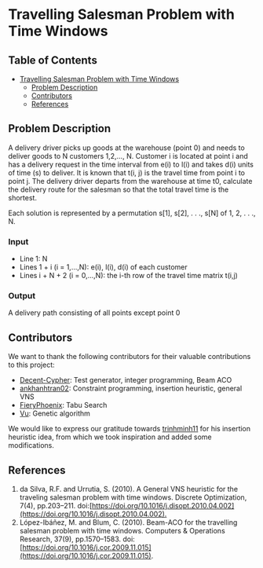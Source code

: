 # Travelling Salesman Problem with Time Windows <a name="tsptw"></a>

## Table of Contents
* [Travelling Salesman Problem with Time Windows](#tsptw)
	* [Problem Description](#description)
	* [Contributors](#contributors)
	* [References](#references)


## Problem Description <a name="description"></a>

A delivery driver picks up goods at the warehouse (point 0) and needs to deliver goods to N customers 1,2,…, N. Customer i is located at point i and has a delivery request in the time interval from e(i) to l(i) and takes d(i) units of time (s) to deliver. It is known that t(i, j) is the travel time from point i to point j. The delivery driver departs from the warehouse at time t0, calculate the delivery route for the salesman so that the total travel time is the shortest. ​

Each solution is represented by a permutation s[1], s[2], . . ., s[N] of 1, 2, . . ., N.​

### Input
* Line 1: N
* Lines 1 + i (i = 1,...,N): e(i), l(i), d(i) of each customer
* Lines i + N + 2 (i = 0,...,N): the i-th row of the travel time matrix t(i,j)

### Output
A delivery path consisting of all points except point 0

## Contributors <a name="contributors"></a>
We want to thank the following contributors for their valuable contributions to this project:
- [Decent-Cypher](https://github.com/Decent-Cypher): Test generator, integer programming, Beam ACO
- [ankhanhtran02](https://github.com/ankhanhtran02): Constraint programming, insertion heuristic, general VNS
- [FieryPhoenix](https://github.com/bananagobananza): Tabu Search
- [Vu](https://github.com/bluff-king): Genetic algorithm

We would like to express our gratitude towards [trinhminh11](https://github.com/trinhminh11) for his insertion heuristic idea, from which we took inspiration and added some modifications.

## References <a name="references"></a>
1. da Silva, R.F. and Urrutia, S. (2010). A General VNS heuristic for the traveling salesman problem with time windows. Discrete Optimization, 7(4), pp.203–211. doi:[https://doi.org/10.1016/j.disopt.2010.04.002](https://doi.org/10.1016/j.disopt.2010.04.002).​
2. López-Ibáñez, M. and Blum, C. (2010). Beam-ACO for the travelling salesman problem with time windows. Computers & Operations Research, 37(9), pp.1570–1583. doi:[https://doi.org/10.1016/j.cor.2009.11.015](https://doi.org/10.1016/j.cor.2009.11.015).

